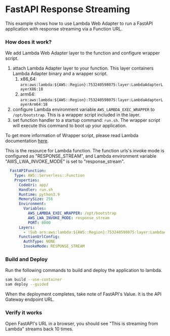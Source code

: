 # FastAPI Response Streaming

This example shows how to use Lambda Web Adapter to run a FastAPI application with response streaming via a Function URL.

### How does it work?

We add Lambda Web Adapter layer to the function and configure wrapper script.

1. attach Lambda Adapter layer to your function. This layer containers Lambda Adapter binary and a wrapper script.
    1. x86_64: `arn:aws:lambda:${AWS::Region}:753240598075:layer:LambdaAdapterLayerX86:18`
    2. arm64: `arn:aws:lambda:${AWS::Region}:753240598075:layer:LambdaAdapterLayerArm64:18`
2. configure Lambda environment variable `AWS_LAMBDA_EXEC_WRAPPER` to `/opt/bootstrap`. This is a wrapper script included in the layer.
3. set function handler to a startup command: `run.sh`. The wrapper script will execute this command to boot up your application.

To get more information of Wrapper script, please read Lambda documentation [here](https://docs.aws.amazon.com/lambda/latest/dg/runtimes-modify.html#runtime-wrapper).

This is the resource for Lambda function. The function urls's invoke mode is configured as "RESPONSE_STREAM", and Lambda environment variable "AWS_LWA_INVOKE_MODE" is set to "response_stream". 

```yaml
  FastAPIFunction:
    Type: AWS::Serverless::Function
    Properties:
      CodeUri: app/
      Handler: run.sh
      Runtime: python3.9
      MemorySize: 256
      Environment:
        Variables:
          AWS_LAMBDA_EXEC_WRAPPER: /opt/bootstrap
          AWS_LWA_INVOKE_MODE: response_stream
          PORT: 8000
      Layers:
        - !Sub arn:aws:lambda:${AWS::Region}:753240598075:layer:LambdaAdapterLayerX86:18
      FunctionUrlConfig:
        AuthType: NONE
        InvokeMode: RESPONSE_STREAM
```

### Build and Deploy

Run the following commands to build and deploy the application to lambda.

```bash
sam build --use-container
sam deploy --guided
```
When the deployment completes, take note of FastAPI's Value. It is the API Gateway endpoint URL.

### Verify it works

Open FastAPI's URL in a browser, you should see "This is streaming from Lambda" streams back 10 times. 

